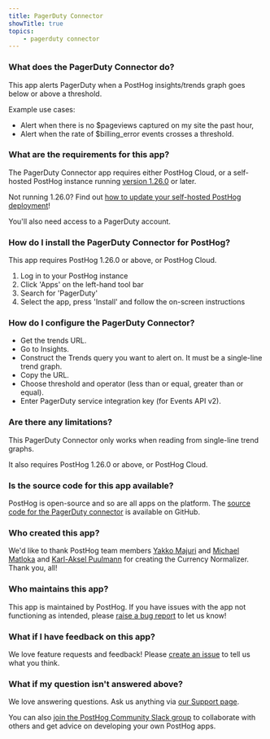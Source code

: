 ```yaml
---
title: PagerDuty Connector
showTitle: true
topics:
    - pagerduty connector
---
```


### What does the PagerDuty Connector do?

This app alerts PagerDuty when a PostHog insights/trends graph goes below or above a threshold.

Example use cases:

-   Alert when there is no $pageviews captured on my site the past hour,
-   Alert when the rate of $billing_error events crosses a threshold.

### What are the requirements for this app?

The PagerDuty Connector app requires either PostHog Cloud, or a self-hosted PostHog instance running [version 1.26.0](https://posthog.com/blog/the-posthog-array-1-26-0) or later.

Not running 1.26.0? Find out [how to update your self-hosted PostHog deployment](https://posthog.com/docs/self-host/configure/upgrading-posthog)!

You'll also need access to a PagerDuty account.

### How do I install the PagerDuty Connector for PostHog?

This app requires PostHog 1.26.0 or above, or PostHog Cloud.

1. Log in to your PostHog instance
2. Click 'Apps' on the left-hand tool bar
3. Search for 'PagerDuty'
4. Select the app, press 'Install' and follow the on-screen instructions

### How do I configure the PagerDuty Connector?

-   Get the trends URL.
-   Go to Insights.
-   Construct the Trends query you want to alert on. It must be a single-line trend graph.
-   Copy the URL.
-   Choose threshold and operator (less than or equal, greater than or equal).
-   Enter PagerDuty service integration key (for Events API v2).

### Are there any limitations?

This PagerDuty Connector only works when reading from single-line trend graphs.

It also requires PostHog 1.26.0 or above, or PostHog Cloud.

### Is the source code for this app available?

PostHog is open-source and so are all apps on the platform. The [source code for the PagerDuty connector](https://github.com/PostHog/posthog-pagerduty-plugin) is available on GitHub.

### Who created this app?

We'd like to thank PostHog team members [Yakko Majuri](https://github.com/yakkomajuri) and [Michael Matloka](https://github.com/Twixes) and [Karl-Aksel Puulmann](https://github.com/macobo) for creating the Currency Normalizer. Thank you, all!

### Who maintains this app?

This app is maintained by PostHog. If you have issues with the app not functioning as intended, please [raise a bug report](https://github.com/PostHog/posthog/issues/new?assignees=&labels=bug&template=bug_report.md) to let us know!

### What if I have feedback on this app?

We love feature requests and feedback! Please [create an issue](https://github.com/PostHog/posthog/issues/new?assignees=&labels=enhancement%2C+feature&template=feature_request.md) to tell us what you think.

### What if my question isn't answered above?

We love answering questions. Ask us anything via [our Support page](/questions).

You can also [join the PostHog Community Slack group](/slack) to collaborate with others and get advice on developing your own PostHog apps.
